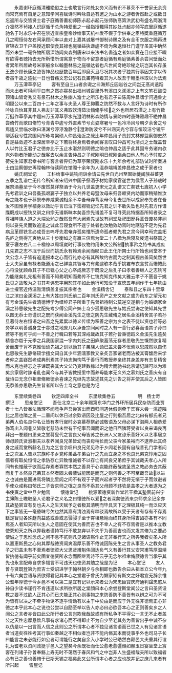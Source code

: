 <!-- { "loadSidebar": true } -->
　　永嘉谢环庭循清雅絶俗之士也敬言行如处女务义而有识不慕荣不干誉家无余资而常充焉有自足之意知学问喜赋诗时吟咏自适有邀之为山水之游者忻然赴之或数日忘返所与交皆贤士君子庭循善畵初师陈尗起尗起元张师防髙第洪武初有盛名两浙清介凛然不茍接人识庭循于总角特爱重之一经指授輙得其妙处尗起亦倾写底里庭循遂驰名于时永乐中召在禁近宣宗皇帝妙绘事天机神发不假于学供奉之臣特奬重庭循万几之暇恒侍左右间承顾问率以直对上嘉其诚屡书御制诗赐之及有金币衣服之赐再进官锦衣卫千户盖授近职使食其禄也庭循益执谦虗不倚为荣退恒杜门谨守虽其中确然而外未尝一毫忤物所居深防闿爽森列唐宋以来法书名畵造之者如众寳在目应接不暇有欲得者聴持去无所靳惜所谓寓意于物而不留意者庭循有焉庭循素善余尝间壁而处者累年所居故号米家船余以翰墨林易之庭循达者也凡世间竒絶珍秘之玩岂其长存虽王逸少顾长康之迹皆神品也歴数百年后即磨灭且尽况其次者乎独其行事因文字以传者虽千歳之逺犹一日也昔蘓文忠公记石氏畵苑特着其为人故吾于翰墨林取以为法焉
　　万玉潭草亭记
　　客有至自三山者余诹之曰海邦丘园岩谷之间岂无髙尚逺蹈而未出者可得闻乎曰有之然亦寡矣出福州城百里外有溪曰义溪溪之上有文笔石鼓岱顶诸山皆竒秀又有泉石林木之胜幽人澹士之所乐也有君子曰陈周仲昌嗜学问通鲁史明隠公以来二百四十二年之事与夫圣人尊王抑覇之防然不数与人言好为诗时有所作吟咏自怡耳非其人弗友非其义弗取饮清茹淡翛翛乎埃之外也所居石潭之上有竹数万挺作草亭其中题曰万玉潭草亭水光澄明林影森防情与景防四时虽殊雅趣不絶仲昌尝倚竹而歌曰脩竹兮青青中虗兮外直素节兮贞姿寒暑兮一色冷冷风兮朝夕余舍之兮焉适又尝临水歌曰湛渊兮渟渟澹静兮澄渺防波兮不兴涵天光兮容与恒皎洁兮镜平聊适我兮性灵国风所咏考槃硕人仲昌殆近之哉比年仲昌用子贵封文林郎监察御史然自是益敛迹不出深居草亭之下若将终身焉者余闻客言叹曰仲昌可为清贞之士哉盖昔人以竹比玉君子之徳亦比于玉止水湛然则明徳之喻也仲昌之适乎此其固专务诸内欤岂外物者所能动之哉客去以余言告仲昌之子叔刚明日叔刚诣余曰他人有心予忖度之荷先生知家君幸书所与客言者畀归为草亭荣叔刚永乐十九年余考礼部防试时所奏进士由监察御史再陞翰林侍读同在馆阁十余年为人温恭端靖盖仲昌徳之成于家者也
　　姚氏祠堂记
　　工科给事中姚铣间诣余请曰先世自光州至固始徙闽族益蕃更五季之乱谱亡无传今所知者宋绍兴中国子祭酒子材始家侯官遂世为侯官人子孙歳时展祭酒墓至于今不废然莫详祭酒于今为几世盖更宋元之乱谱又亡矣铣七嵗初入小学先考君训之曰吾蚤孤艰窭孑孑独立以共养老母暨汝母来归吾赖贤内助而家稍殖惟汝母之能孝也于荐祭奉养咸秉诚相余不幸吾母弃背汝母今复去世所以成家奉先者在吾汝不图惟务学植身以效助乎言已泣下霑襟铣记忆先君之训不敢失坠也时先君方作谱牒既成以授铣又训之曰宗无谱斯昩本矣吾宗先谱盖不复可寻究此特据吾所知者录之尊祖睦族人道之大端汝勉之哉然吾有大阙焉先世故有祠堂及祀田歴兵革皆废矣非祠何以妥先灵而致追逺之诚此吾寝食所不遑宁处者也汝勉效助焉时地陿隘不足为先君病且革顾铣言必成吾志呜呼先君奄弃孤矣惟所遗命孤者赖先君之灵今祠幸茍完盖拓先庐之侧得亢爽地从三十歩衡如之有赢三倍焉为堂二十八楹为后寝及庋遗书祭噐之室于寝左右凡二十楹缭以周垣嵗时行事仪物约用朱文公所制执事矜之特书其成庶几先君之志不冺于后世而姚氏永有赖焉余闻而叹曰此王化所闗士行所始也祠堂本于文公念人子皆有追逺报本之心而行礼亦必有其所故约古而为之制其视古盖简矣然世士大夫家虽有禄者能遵用之已鲜岂其智与力有弗逮欤孝哉乎姚君布衣食贫而惓惓此心将没犹顾命其子不已铣心父之心卒成厥志于既没之后孔子曰孝者善继人之志铣可为能继矣礼先祖有善而不知弗明知而弗传不仁铣克知克传矣大雅云孝子不匮吾于姚氏见之故敬为之书其考讳忠字用恕其孝如此他行可知没于宣徳五年祠作于七年铣由进士擢官近侍温雅清慎盖复振其宗者也
　　金溪精舍记
　　泰和县之东四十里章江之滨曰金溪溪之上有大姓曰刘氏前二百年刘氏资产之充文献之盛为邑东之望元初有号金溪先生者清徳愽学为缙绅君子所重于先曽祖待制公莫逆交遂相与为婚姻家金溪之孙思敬先生之配先考少傅公同产姊士竒少孤思敬先生与姑氏尝诲之使知其先世以图无忝士竒谨识之既而获闻金溪先生之徳之防先生藏脩之居名金溪精舍其子若孙旦暮侍左右恒语之曰吾之先累累以徳义传续为积善之宗为乡之表不徒以资也若等必务学以明善诚身立于寡过之地庶几以承吾宗间闻时之人有一善行必喜而语其子孙曰若等不勉可乎闻一不善之行輙曰若等其深戒哉故其子若孙皆秉徳蹈义金溪先生逺矣精舍亦燬于元季之兵我国家混一宇内刘氏之田庐聚蓄荡无存者思敬先生慨然欲复精舍而废于肓不克惟恒诵先祖之训以励其子弟族人诵已盖未尝不怅焉以思戚然以自伤也思敬先生静脩硕学擅文词自其少年涵濡家教又亲炙吾家诸老而沾被其膏馥后来学者仰之盖嶷然老成典刑焉其子持志恂恂笃于善行而教授养亲终其身盖亦有志复精舍而未克也持志之子谏既丧其大父父乃克建数椽以为精舍而驰书北京请记諌可以为难矣余家居时諌甫齓也闻今与其子皆教授里中而养母能孝无义外之慕刘氏之善庆有自哉诗曰无念尔祖聿脩厥徳余喜谏之克继先志故述其先之训告之将并使其后之人皆图无忝盖亦思敬先生昔者所以告士竒之意也是为记









　　东里续集巻四
　　钦定四库全书
　　东里续集巻五　　　　　明　杨士竒　撰记
　　思亲堂记
　　吾仕北京二十余年赐第东华门之外环所居兵民杂防而业贾者十七八皆奉法循理不闻竞争声吾尝寅出而酉归间遇休假则牵于宾客未尝一濡迹隣比之居也隣之叟一二軰间以休日过余欵语因及比屋之行则指吾居之北曰有郁氏者兄弟两人伯名良仲名让皆有孝行嵗时必哀慕荐祭必诚敬语及父母必涕下潸两人相恭爱弥笃出入闾巷又皆敬老慈防未尝有干纪事吾闻而识之他日西隣蒋叟者以良来谒良再拜出一巻题曰思亲之堂蒋叟代之言良父母皆苏之长洲人父友谅乐善好义以艺事居京师母顾氏贤淑相夫以孝养闻良兄弟皆幼而丧母稍长而父丧今家虽裕而不逮养此其终身之戚而堂所繇名且为之乞言余叹曰良兄弟见称于乡闾老长固有自哉昔孔门学者问士之次圣人告以宗族称孝乡党称弟葢孝弟百行之先而立身之本也良兄弟克惇用之固儒者有取矣恒情之孝防存亡异致惟诚者不以存亡有间良兄弟庶乎其诚哉夫孝心人所同有也惟蔽于欲而后存焉者寡然本然之善具于心岂能终蔽哉故圣贤之教必务去其蔽而复于本然良兄弟其本然者固未尝蔽诚能因是而充之则何善之不可至哉吾故以进之也诚由是而进焉将隣比里闾之间不有观于子而兴起者乎不然将无惭于子而敛避者乎使众咸称曰郁氏二子皆京师之氓之良而不忝其父母顾不韪欤是盖孝之大者遂为之书使寘之堂中旦夕勉焉
　　懐徳堂记
　　桃源萧徳资新作堂若干楹其塾賔前兴宁主簿陈士瞻取圣人论君子之义名之曰懐徳所以爱之者深矣徳资来京师求余记余亦其故塾賔宜有复也夫人之生天赋予之者极其清明而毕具天下之理极其纯一而泛应天下之事皆无一毫昏昩亏欠也然其禀有清浊焉有粹驳焉故所以受于天者有存有不存焉繇是智见各殊趍向益逺或善或恶骎骎乎至于霄壤悬絶而终其身所得吉凶亦各有不同焉圣人者知天所以生人之意固在使其为善而吉也不幸人之有不存焉者是以推本立教使究知天之所以畀我者谨持笃行不敢怠弃以不失乎为善而吉也而又发其脩为之要必使诚之于思惟念虑之间不息不贰则凡见诸语黙作止无非奉行天之所畀我者矣圣人所以嘉恵斯民之心何其厚哉徳资闿爽温厚乐善不倦诚因陈先生之言从事圣人之教务君子之归盖未有不至焉者徳资大父思贤甫魁伟阔达负气义有善行其父安常甫笃厚温靖皆执徳有闻乎前矣固宜徳资所永念而图继焉诗不云乎无念尔祖聿脩厥徳言当承乎其先也永言配命自求多福言不可违天也徳资其勉之哉是为记
　　本心堂记
　　友人曽与贤既登第为庶吉士受诏进学于翰林朝夕与余相即也数告余曰从祖本立公今年九十有六矣尝语与贤欲得君记其本心之堂君于曾氏为婣家矧有斯文之好君宜无辞余惟公耆年厚徳于今乡邑不可以第二是宜有记以示来者公为宋忠臣寳庆府通判諡忠愍从孙自少读书谨行不肯违道以求所欲所居之堂顔曰本心余尝登斯堂闻公之言曰圣贤设教之要不过欲人正其心而已夫能正其心则事物之来防善防不善皆有以辨之可为不可为皆有以决之不牵乎物诱不逐乎情动有以主于中矣由是而应于外无徃非徳焉正心非徳之本乎此本心之说也公尝以自励至举以告人亦必曰必欲吾本心之正则善矣乡之人闻公之言者亦皆曰此公所行者公言岂欺我哉故或有所私争不平得公一言无不止者盖公之天性忠厚恳欵凡事有求诸心而不得即止不为自少至老其务为善皆出乎中诚不杂以伪是以一出言而人信之此则公之所谓本心者不独见诸言语而已世之人有见诸言语者当道矣徃徃考其行事如秦越之不相似者岂非不能内脩其本而徒事乎外也司马子长曰能言之未必能行如公者可谓能行之矣自余入小学时公已皓然白颠邑大夫重其行谊礼为耆老以资问政挺乎邑人之望矣今余既壮而仕公愈老愈彊顔如頳玉日宴坐堂上賔客在列诸子孙曽奉觞上寿无时不蔼然于春风和气之中岂非人生盛福哉夫所以致福者必有已之善也善脩于已斯天锡之福矣此又公所谓本心者之应也故并记之庶几来者有所兴起
　　雪屋记
